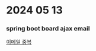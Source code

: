 # 2024 05 13

### spring boot board ajax email
[이메일 중복](/woowon/study_file/Spring_Boot/Member/Email.md)   